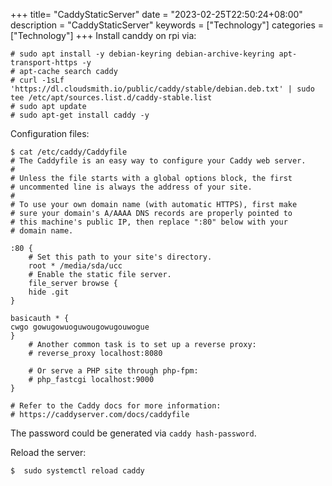 +++
title= "CaddyStaticServer"
date = "2023-02-25T22:50:24+08:00"
description = "CaddyStaticServer"
keywords = ["Technology"]
categories = ["Technology"]
+++
Install canddy on rpi via:     

```
# sudo apt install -y debian-keyring debian-archive-keyring apt-transport-https -y
# apt-cache search caddy
# curl -1sLf 'https://dl.cloudsmith.io/public/caddy/stable/debian.deb.txt' | sudo tee /etc/apt/sources.list.d/caddy-stable.list
# sudo apt update
# sudo apt-get install caddy -y
```
Configuration files:    

```
$ cat /etc/caddy/Caddyfile 
# The Caddyfile is an easy way to configure your Caddy web server.
#
# Unless the file starts with a global options block, the first
# uncommented line is always the address of your site.
#
# To use your own domain name (with automatic HTTPS), first make
# sure your domain's A/AAAA DNS records are properly pointed to
# this machine's public IP, then replace ":80" below with your
# domain name.

:80 {
	# Set this path to your site's directory.
	root * /media/sda/ucc
	# Enable the static file server.
	file_server browse {
	hide .git
}

basicauth * {
cwgo gowugowuoguwougowugouwogue
}
	# Another common task is to set up a reverse proxy:
	# reverse_proxy localhost:8080

	# Or serve a PHP site through php-fpm:
	# php_fastcgi localhost:9000
}

# Refer to the Caddy docs for more information:
# https://caddyserver.com/docs/caddyfile

```
The password could be generated via `caddy hash-password`.    

Reload the server:    

```
$  sudo systemctl reload caddy
```
